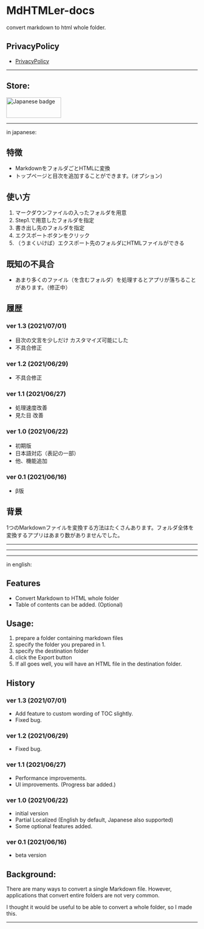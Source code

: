 # MdHTMLer-docs

convert markdown to html whole folder.


## PrivacyPolicy

- [PrivacyPolicy](./privacypolicy.md)


---

## Store:
<a href='//www.microsoft.com/store/apps/9p8pz7vw2st3?cid=storebadge&ocid=badge'><img width="144px" src='https://developer.microsoft.com/store/badges/images/Japanese_-get-it-from-MS.png' alt='Japanese badge' style='width: 144px; height: 54px;'/></a>

---
in japanese: 

## 特徴
- MarkdownをフォルダごとHTMLに変換
- トップページと目次を追加することができます。(オプション)


## 使い方 
1. マークダウンファイルの入ったフォルダを用意
2. Step1.で用意したフォルダを指定
3. 書き出し先のフォルダを指定
4. エクスポートボタンをクリック
5. （うまくいけば）エクスポート先のフォルダにHTMLファイルができる

## 既知の不具合

- あまり多くのファイル（を含むフォルダ）を処理するとアプリが落ちることがあります。（修正中）


## 履歴

### ver 1.3 (2021/07/01)
- 目次の文言を少しだけ カスタマイズ可能にした
- 不具合修正

### ver 1.2 (2021/06/29)
- 不具合修正

### ver 1.1 (2021/06/27)
- 処理速度改善
- 見た目 改善

### ver 1.0  (2021/06/22)
- 初期版
- 日本語対応（表記の一部）
- 他、機能追加

### ver 0.1  (2021/06/16)
- β版

## 背景 

1つのMarkdownファイルを変換する方法はたくさんあります。フォルダ全体を変換するアプリはあまり数がありませんでした。

---
---
---

in english:

## Features
- Convert Markdown to HTML whole folder
- Table of contents can be added. (Optional)


## Usage: 
1. prepare a folder containing markdown files
2. specify the folder you prepared in 1.
3. specify the destination folder
4. click the Export button
5. If all goes well, you will have an HTML file in the destination folder.

## History

### ver 1.3 (2021/07/01)
- Add feature to custom wording of TOC slightly.
- Fixed bug.

### ver 1.2 (2021/06/29)
- Fixed bug.

### ver 1.1 (2021/06/27)
- Performance improvements.
- UI improvements. (Progress bar added.)

### ver 1.0  (2021/06/22)
- initial version
- Partial Localized (English by default, Japanese also supported)
- Some optional features added.

### ver 0.1  (2021/06/16)
- beta version


## Background: 

There are many ways to convert a single Markdown file. However, applications that convert entire folders are not very common.

I thought it would be useful to be able to convert a whole folder, so I made this.


---
